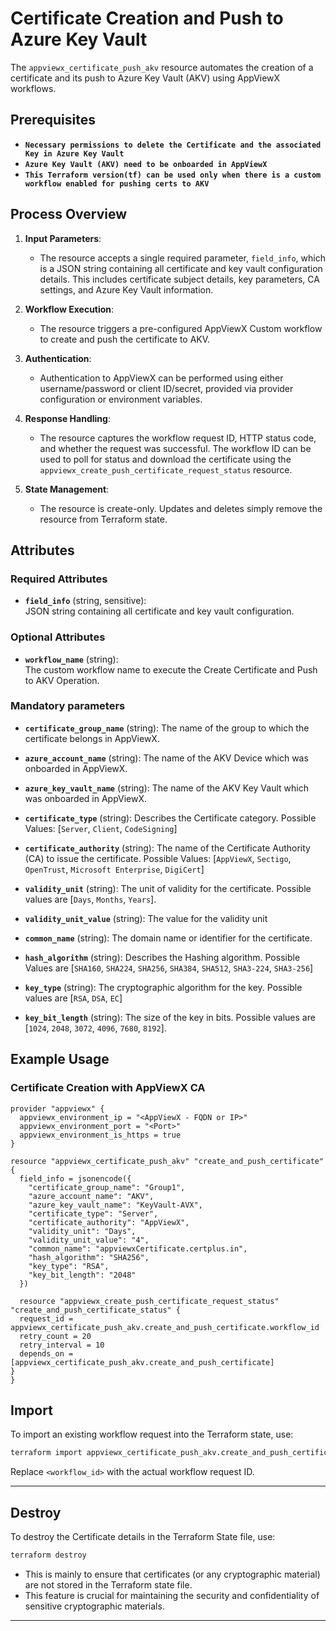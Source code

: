 # Certificate Creation and Push to Azure Key Vault

The `appviewx_certificate_push_akv` resource automates the creation of a certificate and its push to Azure Key Vault (AKV) using AppViewX workflows.

## Prerequisites

- **`Necessary permissions to delete the Certificate and the associated Key in Azure Key Vault`**
- **`Azure Key Vault (AKV) need to be onboarded in AppViewX`**
- **`This Terraform version(tf) can be used only when there is a custom workflow enabled for pushing certs to AKV`**

## Process Overview

1. **Input Parameters**:
   - The resource accepts a single required parameter, `field_info`, which is a JSON string containing all certificate and key vault configuration details. This includes certificate subject details, key parameters, CA settings, and Azure Key Vault information.

2. **Workflow Execution**:
   - The resource triggers a pre-configured AppViewX Custom workflow to create and push the certificate to AKV.

3. **Authentication**:
   - Authentication to AppViewX can be performed using either username/password or client ID/secret, provided via provider configuration or environment variables.

4. **Response Handling**:
   - The resource captures the workflow request ID, HTTP status code, and whether the request was successful. The workflow ID can be used to poll for status and download the certificate using the `appviewx_create_push_certificate_request_status` resource.

5. **State Management**:
   - The resource is create-only. Updates and deletes simply remove the resource from Terraform state.

## Attributes

### Required Attributes

- **`field_info`** (string, sensitive):  
  JSON string containing all certificate and key vault configuration.  

### Optional Attributes

- **`workflow_name`** (string):  
  The custom workflow name to execute the Create Certificate and Push to AKV Operation.

### Mandatory parameters

- **`certificate_group_name`** (string): The name of the group to which the certificate belongs in AppViewX.

- **`azure_account_name`** (string): The name of the AKV Device which was onboarded in AppViewX.

- **`azure_key_vault_name`** (string): The name of the AKV Key Vault which was onboarded in AppViewX.

- **`certificate_type`** (string): Describes the Certificate category. Possible Values: [`Server`, `Client`, `CodeSigning`]

- **`certificate_authority`** (string): The name of the Certificate Authority (CA) to issue the certificate. Possible Values: [`AppViewX`, `Sectigo`, `OpenTrust`, `Microsoft Enterprise`, `DigiCert`]

- **`validity_unit`** (string): The unit of validity for the certificate. Possible values are [`Days`, `Months`, `Years`].

- **`validity_unit_value`** (string): The value for the validity unit

- **`common_name`** (string): The domain name or identifier for the certificate.

- **`hash_algorithm`** (string): Describes the Hashing algorithm. Possible Values are [`SHA160`, `SHA224`, `SHA256`, `SHA384`, `SHA512`, `SHA3-224`, `SHA3-256`]

- **`key_type`** (string): The cryptographic algorithm for the key. Possible values are [`RSA`, `DSA`, `EC`]

- **`key_bit_length`** (string): The size of the key in bits. Possible values are [`1024`, `2048`, `3072`, `4096`, `7680`, `8192`].

## Example Usage

### Certificate Creation with AppViewX CA

```hcl
provider "appviewx" {
  appviewx_environment_ip = "<AppViewX - FQDN or IP>"
  appviewx_environment_port = "<Port>"
  appviewx_environment_is_https = true
}

resource "appviewx_certificate_push_akv" "create_and_push_certificate" {
  field_info = jsonencode({
    "certificate_group_name": "Group1",
    "azure_account_name": "AKV",
    "azure_key_vault_name": "KeyVault-AVX",
    "certificate_type": "Server",
    "certificate_authority": "AppViewX",
    "validity_unit": "Days",
    "validity_unit_value": "4",
    "common_name": "appviewxCertificate.certplus.in",
    "hash_algorithm": "SHA256",
    "key_type": "RSA",
    "key_bit_length": "2048"
  })

  resource "appviewx_create_push_certificate_request_status" "create_and_push_certificate_status" {
  request_id = appviewx_certificate_push_akv.create_and_push_certificate.workflow_id
  retry_count = 20
  retry_interval = 10
  depends_on = [appviewx_certificate_push_akv.create_and_push_certificate]
}
}
```

## Import

To import an existing workflow request into the Terraform state, use:

```bash
terraform import appviewx_certificate_push_akv.create_and_push_certificate <workflow_id>
```
Replace `<workflow_id>` with the actual workflow request ID.

---

## Destroy

To destroy the Certificate details in the Terraform State file, use:

```bash
terraform destroy
```

- This is mainly to ensure that certificates (or any cryptographic material) are not stored in the Terraform state file.
- This feature is crucial for maintaining the security and confidentiality of sensitive cryptographic materials.

---